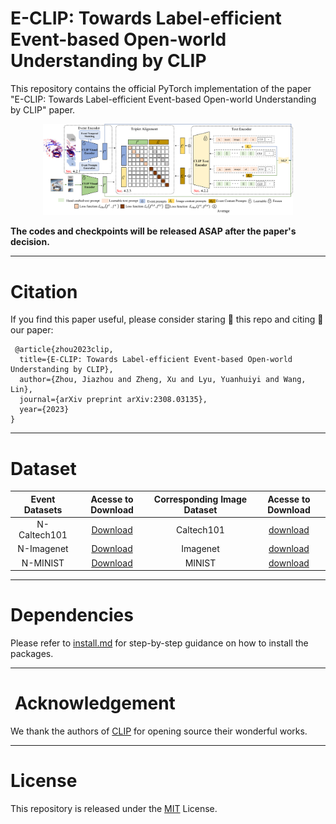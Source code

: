 # E-CLIP: Towards Label-efficient Event-based Open-world Understanding by CLIP

This repository contains the official PyTorch implementation of the paper "E-CLIP: Towards Label-efficient Event-based Open-world Understanding by CLIP" paper.
<div align="center">
<img src="image/framework.png" width="400px">
</div>

**The codes and checkpoints will be released ASAP after the paper's decision.**

---
# Citation
If you find this paper useful, please consider staring 🌟 this repo and citing 📑 our paper:

```
 @article{zhou2023clip,
  title={E-CLIP: Towards Label-efficient Event-based Open-world Understanding by CLIP},
  author={Zhou, Jiazhou and Zheng, Xu and Lyu, Yuanhuiyi and Wang, Lin},
  journal={arXiv preprint arXiv:2308.03135},
  year={2023}
}
```
---
# Dataset
<div align=center>

| Event Datasets |                                        Acesse to Download                                        | Corresponding Image Dataset | Acesse to Download |
|:--------------:|:------------------------------------------------------------------------------------------------:|:---------------------------:|:------------------:|
|  N-Caltech101  |       [Download](https://drive.google.com/drive/folders/1sY91hL_iHnmfRXSTc058bfZ0GQcEC6St)       |         Caltech101          |    [download]()    |
|   N-Imagenet   | [Download](https://drive.google.com/drive/folders/18EXLWvCCQMRBd7-n6uznBUHdP4uC6Q15?usp=sharing) |Imagenet| [download]()|
|    N-MINIST    | [Download](https://drive.google.com/drive/folders/18EXLWvCCQMRBd7-n6uznBUHdP4uC6Q15?usp=sharing) |MINIST| [download]()|
</div>

---
# Dependencies
Please refer to [install.md](./docs/install.md) for step-by-step guidance on how to install the packages.

---
# ️ ️Acknowledgement
We thank the authors of [CLIP](https://github.com/openai/CLIP) for opening source their wonderful works.

---
# License
This repository is released under the [MIT](./LICENSE) License.
